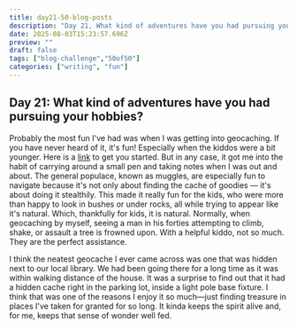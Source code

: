 ```yaml
---
title: day21-50-blog-posts
description: "Day 21, What kind of adventures have you had pursuing your hobbies?"
date: 2025-08-03T15:23:57.696Z
preview: ""
draft: false
tags: ["blog-challenge","50of50"]
categories: ["writing", "fun"]
---
```


## Day 21: What kind of adventures have you had pursuing your hobbies?

Probably the most fun I've had was when I was getting into geocaching. If you have never heard of it, it's fun! Especially when the kiddos were a bit younger. Here is a [link](https://www.geocaching.com/sites/education/en/) to get you started. But in any case, it got me into the habit of carrying around a small pen and taking notes when I was out and about. The general populace, known as muggles, are especially fun to navigate because it's not only about finding the cache of goodies — it's about doing it stealthily. This made it really fun for the kids, who were more than happy to look in bushes or under rocks, all while trying to appear like it's natural. Which, thankfully for kids, it is natural. Normally, when geocaching by myself, seeing a man in his forties attempting to climb, shake, or assault a tree is frowned upon. With a helpful kiddo, not so much. They are the perfect assistance.

I think the neatest geocache I ever came across was one that was hidden next to our local library. We had been going there for a long time as it was within walking distance of the house. It was a surprise to find out that it had a hidden cache right in the parking lot, inside a light pole base fixture. I think that was one of the reasons I enjoy it so much—just finding treasure in places I've taken for granted for so long. It kinda keeps the spirit alive and, for me, keeps that sense of wonder well fed.